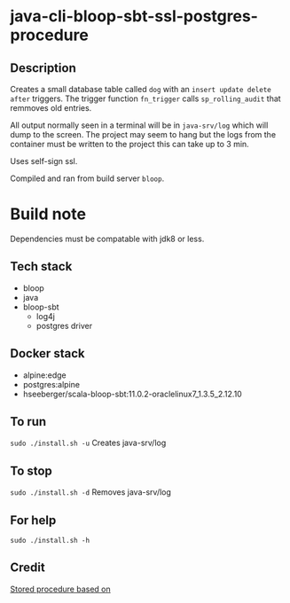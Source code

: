 # java-cli-bloop-sbt-ssl-postgres-procedure

## Description
Creates a small database table
called `dog` with an `insert update delete after` triggers.
The trigger function `fn_trigger` calls `sp_rolling_audit`
that remmoves old entries.

All output normally
seen in a terminal will be in `java-srv/log` which will dump to the screen. The project may seem to hang but the logs from the container must be written to the project this can take up to 3 min.

Uses self-sign ssl.

Compiled and ran from build server `bloop`.

# Build note
Dependencies must be compatable with jdk8 or less.

## Tech stack
- bloop
- java
- bloop-sbt
  - log4j
  - postgres driver

## Docker stack
- alpine:edge
- postgres:alpine
- hseeberger/scala-bloop-sbt:11.0.2-oraclelinux7_1.3.5_2.12.10

## To run
`sudo ./install.sh -u`
Creates java-srv/log

## To stop
`sudo ./install.sh -d`
Removes java-srv/log

## For help
`sudo ./install.sh -h`

## Credit
[Stored procedure based on](https://www.postgresqltutorial.com/postgresql-plpgsql/postgresql-create-procedure/)
